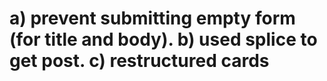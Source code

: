 # a) prevent submitting empty form (for title and body). b) used splice to get post. c) restructured cards
